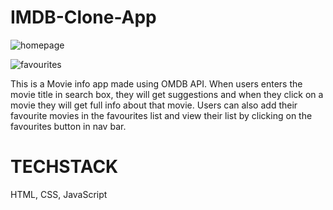 # IMDB-Clone-App

![homepage](https://drive.google.com/file/d/1_SWG7GF46ZUZQwttVUA4WPPtYLBe18yX/view?usp=share_link)

![favourites](https://drive.google.com/file/d/1OYO68SItBDjZl2QHCool-rO284CIUtDK/view?usp=share_link)

This is a Movie info app made using OMDB API. When users enters the movie title in search box, they will get suggestions and when they click on a movie they will get full info about that movie. Users can also add their favourite movies in the favourites list and view their list by clicking on the favourites button in nav bar.

# TECHSTACK
HTML, CSS, JavaScript
